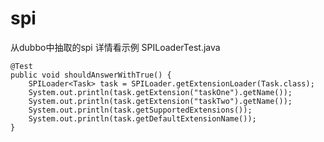 # spi
从dubbo中抽取的spi
详情看示例 SPILoaderTest.java

    @Test
    public void shouldAnswerWithTrue() {
        SPILoader<Task> task = SPILoader.getExtensionLoader(Task.class);
        System.out.println(task.getExtension("taskOne").getName());
        System.out.println(task.getExtension("taskTwo").getName());
        System.out.println(task.getSupportedExtensions());
        System.out.println(task.getDefaultExtensionName());
    }

